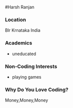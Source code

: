 #Harsh Ranjan

### Location
Blr Krnataka India

### Academics
- uneducated

### Non-Coding Interests
- playing games

### Why Do You Love Coding?
Money,Money,Money